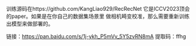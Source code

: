 训练源码在https://github.com/KangLiao929/RecRecNet
它是ICCV2023顶会的paper。如果是在你自己的数据集场景里
做相机畸变校准，那么需要重新训练出模型来做部署的。


链接：https://pan.baidu.com/s/1j-ykh_P5mVv_5Y5zvRN8mA 
提取码：ffhg
